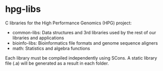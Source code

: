 hpg-libs
========

C libraries for the High Performance Genomics (HPG) project:

* common-libs: Data structures and 3rd libraries used by the rest of our libraries and applications
* bioinfo-libs: Bioinformatics file formats and genome sequence aligners
* math: Statistics and algebra functions


Each library must be compiled independently using SCons. A static library file (.a) will be generated as a result in each folder.
